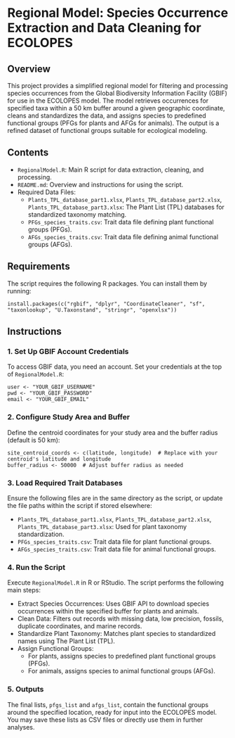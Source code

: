 # Regional Model: Species Occurrence Extraction and Data Cleaning for ECOLOPES

## Overview

This project provides a simplified regional model for filtering and processing species occurrences from the Global Biodiversity Information Facility (GBIF) for use in the ECOLOPES model. The model retrieves occurrences for specified taxa within a 50 km buffer around a given geographic coordinate, cleans and standardizes the data, and assigns species to predefined functional groups (PFGs for plants and AFGs for animals). The output is a refined dataset of functional groups suitable for ecological modeling.

## Contents

* `RegionalModel.R`: Main R script for data extraction, cleaning, and processing.  
* `README.md`: Overview and instructions for using the script.  
* Required Data Files:
  * `Plants_TPL_database_part1.xlsx`, `Plants_TPL_database_part2.xlsx`, `Plants_TPL_database_part3.xlsx`: The Plant List (TPL) databases for standardized taxonomy matching.
  * `PFGs_species_traits.csv`: Trait data file defining plant functional groups (PFGs).
  * `AFGs_species_traits.csv`: Trait data file defining animal functional groups (AFGs).  
  
## Requirements

The script requires the following R packages. You can install them by running:
```
install.packages(c("rgbif", "dplyr", "CoordinateCleaner", "sf", "taxonlookup", "U.Taxonstand", "stringr", "openxlsx"))
```
## Instructions

### 1. Set Up GBIF Account Credentials

To access GBIF data, you need an account. Set your credentials at the top of `RegionalModel.R`:

```
user <- "YOUR_GBIF_USERNAME"
pwd <- "YOUR_GBIF_PASSWORD"
email <- "YOUR_GBIF_EMAIL"
```
### 2. Configure Study Area and Buffer
Define the centroid coordinates for your study area and the buffer radius (default is 50 km):

```
site_centroid_coords <- c(latitude, longitude)  # Replace with your centroid's latitude and longitude
buffer_radius <- 50000  # Adjust buffer radius as needed
```
### 3. Load Required Trait Databases

Ensure the following files are in the same directory as the script, or update the file paths within the script if stored elsewhere:

* `Plants_TPL_database_part1.xlsx`, `Plants_TPL_database_part2.xlsx`, `Plants_TPL_database_part3.xlsx`: Used for plant taxonomy standardization.  
* `PFGs_species_traits.csv`: Trait data file for plant functional groups.  
* `AFGs_species_traits.csv`: Trait data file for animal functional groups.  

### 4. Run the Script

Execute `RegionalModel.R` in R or RStudio. The script performs the following main steps:

* Extract Species Occurrences: Uses GBIF API to download species occurrences within the specified buffer for plants and animals.  
* Clean Data: Filters out records with missing data, low precision, fossils, duplicate coordinates, and marine records.  
* Standardize Plant Taxonomy: Matches plant species to standardized names using The Plant List (TPL).  
* Assign Functional Groups:  
  * For plants, assigns species to predefined plant functional groups (PFGs).
  * For animals, assigns species to animal functional groups (AFGs).

### 5. Outputs
The final lists, `pfgs_list` and `afgs_list`, contain the functional groups around the specified location, ready for input into the ECOLOPES model. You may save these lists as CSV files or directly use them in further analyses.



